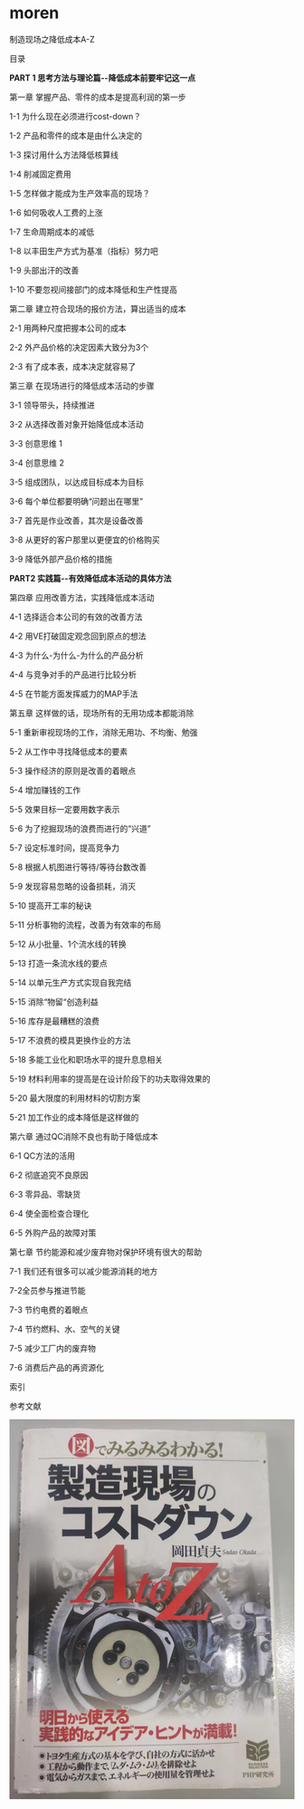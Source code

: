 # moren
制造现场之降低成本A-Z

目录

**PART 1 思考方法与理论篇--降低成本前要牢记这一点**

第一章 掌握产品、零件的成本是提高利润的第一步

1-1 为什么现在必须进行cost-down？

1-2 产品和零件的成本是由什么决定的

1-3 探讨用什么方法降低核算线

1-4 削减固定费用

1-5 怎样做才能成为生产效率高的现场？

1-6 如何吸收人工费的上涨

1-7 生命周期成本的减低

1-8 以丰田生产方式为基准（指标）努力吧

1-9 头部出汗的改善

1-10 不要忽视间接部门的成本降低和生产性提高

第二章 建立符合现场的报价方法，算出适当的成本

2-1 用两种尺度把握本公司的成本

2-2 外产品价格的决定因素大致分为3个

2-3 有了成本表，成本决定就容易了

第三章 在现场进行的降低成本活动的步骤

3-1 领导带头，持续推进

3-2 从选择改善对象开始降低成本活动

3-3 创意思维 1

3-4 创意思维 2

3-5 组成团队，以达成目标成本为目标

3-6 每个单位都要明确“问题出在哪里”

3-7 首先是作业改善，其次是设备改善

3-8 从更好的客户那里以更便宜的价格购买

3-9 降低外部产品价格的措施

**PART2 实践篇--有效降低成本活动的具体方法**

第四章 应用改善方法，实践降低成本活动

4-1 选择适合本公司的有效的改善方法

4-2 用VE打破固定观念回到原点的想法

4-3 为什么-为什么-为什么的产品分析

4-4 与竞争对手的产品进行比较分析

4-5 在节能方面发挥威力的MAP手法

第五章 这样做的话，现场所有的无用功成本都能消除

5-1 重新审视现场的工作，消除无用功、不均衡、勉强

5-2 从工作中寻找降低成本的要素

5-3 操作经济的原则是改善的着眼点

5-4 增加赚钱的工作

5-5 效果目标一定要用数字表示

5-6 为了挖掘现场的浪费而进行的“兴道”

5-7 设定标准时间，提高竞争力

5-8 根据人机图进行等待/等待台数改善

5-9 发现容易忽略的设备损耗，消灭

5-10 提高开工率的秘诀

5-11 分析事物的流程，改善为有效率的布局

5-12  从小批量、1个流水线的转换

5-13 打造一条流水线的要点

5-14 以单元生产方式实现自我完结

5-15 消除“物留“创造利益

5-16 库存是最糟糕的浪费

5-17 不浪费的模具更换作业的方法

5-18 多能工业化和职场水平的提升息息相关

5-19 材料利用率的提高是在设计阶段下的功夫取得效果的

5-20 最大限度的利用材料的切割方案

5-21 加工作业的成本降低是这样做的

第六章 通过QC消除不良也有助于降低成本

6-1 QC方法的活用

6-2 彻底追究不良原因

6-3 零异品、零缺货

6-4 使全面检查合理化

6-5 外购产品的故障对策

第七章 节约能源和减少废弃物对保护环境有很大的帮助

7-1 我们还有很多可以减少能源消耗的地方

7-2全员参与推进节能

7-3 节约电费的着眼点

7-4 节约燃料、水、空气的关键

7-5 减少工厂内的废弃物

7-6 消费后产品的再资源化

索引

参考文献

![封面](imag/封面.jpg)
